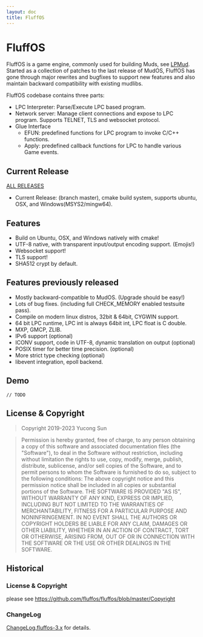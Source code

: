 ```yaml
---
layout: doc
title: FluffOS
---
```


# FluffOS

FluffOS is a game engine, commonly used for building Muds, see [LPMud](https://en.wikipedia.org/wiki/LPMud). 
Started as a collection of patches to the last release of MudOS, FluffOS has gone through major rewrites and bugfixes
to support new features and also maintain backward compatibility with existing mudlibs.

FluffOS codebase contains three parts:

* LPC Interpreter: Parse/Execute LPC based program.
* Network server: Manage client connections and expose to LPC program. Supports TELNET, TLS and websocket protocol.
* Glue Interface 
  * EFUN: predefined functions for LPC program to invoke C/C++ functions.
  * Apply: predefined callback functions for LPC to handle various Game events.   

## Current Release

[ALL RELEASES](https://github.com/fluffos/fluffos/releases)

* Current Release: (branch master), cmake build system, supports ubuntu, OSX, and Windows(MSYS2/mingw64).

## Features

- Build on Ubuntu, OSX, and Windows natively with cmake!
- UTF-8 native, with transparent input/output encoding support. (Emojis!)
- Websocket support!
- TLS support!
- SHA512 crypt by default.

## Features previously released

- Mostly backward-compatible to MudOS. (Upgrade should be easy!)
- Lots of bug fixes. (including full CHECK_MEMORY enabled testsuite pass).
- Compile on modern linux distros, 32bit & 64bit, CYGWIN support.
- 64 bit LPC runtime, LPC int is always 64bit int, LPC float is C double.
- MXP, GMCP, ZLIB.
- IPv6 support (optional)
- ICONV support, code in UTF-8, dynamic translation on output (optional)
- POSIX timer for better time precision. (optional)
- More strict type checking (optional)
- libevent integration, epoll backend.

## Demo

    // TODO

## License & Copyright

> Copyright 2019-2023 Yucong Sun

> Permission is hereby granted, free of charge, to any person obtaining a copy of this software and associated
> documentation files (the "Software"), to deal in the Software without restriction, including without limitation the
> rights to use, copy, modify, merge, publish, distribute, sublicense, and/or sell copies of the Software, and to permit
> persons to whom the Software is furnished to do so, subject to the following conditions:
> The above copyright notice and this permission notice shall be included in all copies or substantial portions of the
> Software.
> THE SOFTWARE IS PROVIDED "AS IS", WITHOUT WARRANTY OF ANY KIND, EXPRESS OR IMPLIED, INCLUDING BUT NOT LIMITED TO THE
> WARRANTIES OF MERCHANTABILITY, FITNESS FOR A PARTICULAR PURPOSE AND NONINFRINGEMENT. IN NO EVENT SHALL THE AUTHORS OR
> COPYRIGHT HOLDERS BE LIABLE FOR ANY CLAIM, DAMAGES OR OTHER LIABILITY, WHETHER IN AN ACTION OF CONTRACT, TORT OR
> OTHERWISE, ARISING FROM, OUT OF OR IN CONNECTION WITH THE SOFTWARE OR THE USE OR OTHER DEALINGS IN THE SOFTWARE.

## Historical 

### License & Copyright

please see <https://github.com/fluffos/fluffos/blob/master/Copyright>

### ChangeLog

[ChangeLog.fluffos-3.x](https://github.com/fluffos/fluffos/blob/next-3.0/ChangeLog.fluffos-3.x) for details.
